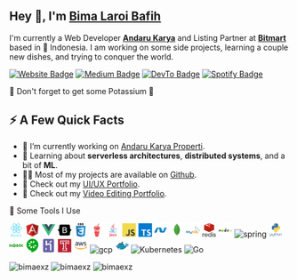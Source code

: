 <h2>Hey 👋, I'm <a href="https://bimaexz.github.io">Bima Laroi Bafih</a></h2>
<p>I'm currently a Web Developer <strong><a href="https://andarukaryaproperti.com/">Andaru Karya</a></strong> and Listing Partner at <strong><a href="https://www.bitmart.com/">Bitmart</a></strong> based in 🌁 Indonesia. I am working on some side projects, learning a couple new dishes, and trying to conquer the world.</p>
<p><a href="https://bimaexz.github.io"><img src="https://img.shields.io/badge/-bimaexz.github.io-4E69C8?style=flat-square&amp;labelColor=4E69C8&amp;logo=Firefox&amp;link=https://stanleylim.me" alt="Website Badge"></a> <a href="https://medium.com/@bima.laroibafih08"><img src="https://img.shields.io/badge/-@bima.laroibafih08-14c767?style=flat-square&amp;labelColor=14c767&amp;logo=Medium&amp;link=https://medium.com@bima.laroibafih08" alt="Medium Badge"></a> <a href="https://dev.to/bimaexz"><img src="https://img.shields.io/badge/-@bimaexz-0A0A0A?style=flat-square&amp;labelColor=0A0A0A&amp;logo=dev.to&amp;link=https://dev.to/bimaexz" alt="DevTo Badge"></a> <a href="https://open.spotify.com/user/	i1i26ozc75h7gwi5cd9aaige2"><img src="https://img.shields.io/badge/-@deathbathh-1ED760?style=flat-square&amp;labelColor=fff&amp;logo=Spotify&amp;link=https://open.spotify.com/user/1235099575" alt="Spotify Badge"></a></p>
<p>🍌 Don't forget to get some Potassium 🍌</p>
<h2>⚡️ A Few Quick Facts</h2>
<ul>
<li>🔭 I’m currently working on <a href="https://andarukaryaproperti.com/">Andaru Karya Properti</a>.</li>
<li>🧐 Learning about <strong>serverless architectures</strong>, <strong>distributed systems</strong>, and a bit of <strong>ML</strong>.</li>
<li>👨‍💻 Most of my projects are available on <a href="https://github.com/bimaexz">Github</a>.</li>
<li>📙 Check out my <a href="https://bit.ly/Portofolio_BimaLaroiBafih">UI/UX Portfolio</a>.</li>
<li>📙 Check out my <a href="https://bit.ly/BimaLaroiBafih_Portofolio">Video Editing Portfolio</a>.</li>
</ul>
🚀 Some Tools I Use</h2>
<p align="centre">
<img src="https://raw.githubusercontent.com/devicons/devicon/master/icons/react/react-original-wordmark.svg" alt="react" width="25" height="25" />
<img src="https://raw.githubusercontent.com/devicons/devicon/master/icons/angularjs/angularjs-original.svg" alt="angular-js" width="25" height="25" />
<img src="https://raw.githubusercontent.com/devicons/devicon/master/icons/vuejs/vuejs-original.svg" alt="vue" width="25" height="25" />
<img src="https://raw.githubusercontent.com/devicons/devicon/master/icons/bootstrap/bootstrap-plain.svg" alt="bootstrap" width="25" height="25" />
<img src="https://raw.githubusercontent.com/devicons/devicon/master/icons/css3/css3-original-wordmark.svg" alt="css3" width="25" height="25" />
<img src="https://raw.githubusercontent.com/devicons/devicon/master/icons/gulp/gulp-plain.svg" alt="gulp" width="25" height="25" />
<img src="https://raw.githubusercontent.com/devicons/devicon/master/icons/java/java-original-wordmark.svg" alt="java" width="25" height="25" />
<img src="https://raw.githubusercontent.com/devicons/devicon/master/icons/javascript/javascript-original.svg" alt="javascript" width="25" height="25" />
<img src="https://raw.githubusercontent.com/devicons/devicon/master/icons/typescript/typescript-original.svg" alt="typescript" width="25" height="25" />
<img src="https://raw.githubusercontent.com/devicons/devicon/master/icons/dot-net/dot-net-original.svg" alt=".NET" width="25" height="25" />
<img src="https://raw.githubusercontent.com/devicons/devicon/master/icons/mongodb/mongodb-original.svg" alt="mongodb" width="25" height="25" />
<img src="https://raw.githubusercontent.com/devicons/devicon/master/icons/mysql/mysql-original-wordmark.svg" alt="mysql" width="25" height="25" />
<img src="https://raw.githubusercontent.com/devicons/devicon/master/icons/redis/redis-original-wordmark.svg" alt="redis" width="25" height="25" />
<img src="https://raw.githubusercontent.com/devicons/devicon/master/icons/nodejs/nodejs-original-wordmark.svg" alt="nodejs" width="25" height="25" />
<img src="https://www.vectorlogo.zone/logos/springio/springio-icon.svg" alt="spring" width="25" height="25" />
<img src="https://raw.githubusercontent.com/devicons/devicon/master/icons/python/python-original-wordmark.svg" alt="python" width="25" height="25" />
<img src="https://raw.githubusercontent.com/devicons/devicon/master/icons/nginx/nginx-original.svg" alt="nginx" width="25" height="25" />
<img src="https://raw.githubusercontent.com/devicons/devicon/master/icons/cucumber/cucumber-plain.svg" alt="cucumber" width="25" height="25" />
<img src="https://raw.githubusercontent.com/devicons/devicon/master/icons/heroku/heroku-plain.svg" alt="heroku" width="25" height="25" />
<img src="https://raw.githubusercontent.com/devicons/devicon/master/icons/travis/travis-plain.svg" alt="travis" width="25" height="25" />
<img src="https://raw.githubusercontent.com/github/explore/80688e429a7d4ef2fca1e82350fe8e3517d3494d/topics/aws/aws.png" alt="aws" width="25" height="25" />
<img src="https://www.vectorlogo.zone/logos/google_cloud/google_cloud-icon.svg" alt="gcp" width="25" height="25" />
<img src="https://raw.githubusercontent.com/devicons/devicon/master/icons/docker/docker-original.svg" alt="Docker" width="25" height="25" />
<img src="https://www.vectorlogo.zone/logos/kubernetes/kubernetes-icon.svg" alt="Kubernetes" width="25" height="25" />
<img src="https://cdn.jsdelivr.net/gh/devicons/devicon/icons/go/go-original.svg" alt="Go" width="25" height="25" />
</p>
<img src="https://github-readme-stats.vercel.app/api?username=bimaexz&theme=vue-dark&show_icons=true&hide_border=true&count_private=true" alt="bimaexz"/>
<img src="https://github-readme-stats.vercel.app/api/top-langs/?username=bimaexz&theme=vue-dark&show_icons=true&hide_border=true&layout=compact" alt="bimaexz"/>
<img src="https://github-readme-streak-stats.herokuapp.com/?user=bimaexz&theme=vue-dark&hide_border=true" alt="bimaexz"/>

